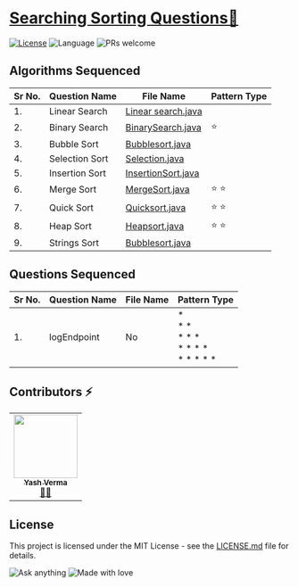 # [Searching Sorting Questions🚀](https://leetcode.com/problemset/algorithms/)

[![License](https://img.shields.io/badge/license-Apache_2.0-blue.svg)](LICENSE.md) ![Language](https://img.shields.io/badge/language-Java%20%2F%20Data_Structures%2F-blue.svg) ![PRs welcome](https://img.shields.io/badge/PRs%20-welcome-brightgreen.svg) 

## Algorithms Sequenced
 
| Sr No. | Question Name | File Name | Pattern Type |
|-----------|-----------|---------|---------------|
| 1.| Linear Search | [Linear search.java](https://github.com/vyash5075/Java-Programming/blob/Searching-Sortings/Basic/LinearSearch.java) |  |
 |2.|Binary Search|[BinarySearch.java](https://github.com/vyash5075/Java-Programming/blob/Searching-Sortings/Basic/BinarySearch.java)| ⭐ | 
 |3.|Bubble Sort|[Bubblesort.java](https://github.com/vyash5075/Java-Programming/blob/Searching-Sortings/Basic/Bubblesort.java)|| 
 |4.|Selection Sort|[Selection.java](https://github.com/vyash5075/Java-Programming/blob/Searching-Sortings/Basic/SelectionSort.java)|| 
 |5.|Insertion Sort|[InsertionSort.java](https://github.com/vyash5075/Java-Programming/blob/Searching-Sortings/Basic/InsertionSort.java)|| 
 |6.|Merge Sort|[MergeSort.java](https://github.com/vyash5075/Java-Programming/blob/Searching-Sortings/Basic/MergeSort.java)|⭐ ⭐ | 
 |7.|Quick Sort|[Quicksort.java](https://github.com/vyash5075/Java-Programming/blob/Searching-Sortings/Basic/Quicksort.java)|⭐ ⭐| 
 |8.|Heap Sort|[Heapsort.java](https://github.com/vyash5075/Java-Programming/blob/Searching-Sortings/Basic/HeapSort.java)|⭐ ⭐| 
 |9.|Strings Sort|[Bubblesort.java](https://github.com/vyash5075/Java-Programming/blob/Searching-Sortings/Basic/Bubblesort.java)|| 
## Questions Sequenced
 
| Sr No. | Question Name | File Name | Pattern Type |
|-----------|-----------|---------|---------------|
| 1.| logEndpoint  | No | * <br>* *<br> * * *<br>   * * * *<br> * * * * * |
    
 ## Contributors ⚡
<table>
  <tr>
    <td align="center"><a href="https://github.com/vyash5075"><img src="https://avatars.githubusercontent.com/u/44260505?v=4" width="114px;" alt=""/><br /><sub><b>Yash Verma</b></sub></a><br /><a href="https://github.com/vyash5075" title="Github"> 👨‍💻 </a></td>
  </tr>
</table>

 
## License
This project is licensed under the MIT License - see the [LICENSE.md](LICENSE.md) file for details.                    
                     
                       
 

















![Ask anything](https://img.shields.io/badge/Ask%20me-anything-1abc9c.svg)   ![Made with love](http://ForTheBadge.com/images/badges/built-with-love.svg) 
